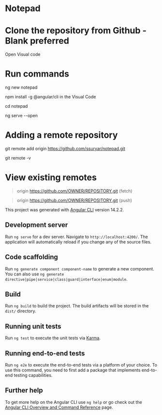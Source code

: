 # Notepad

# Clone the repository from Github - Blank preferred
Open Visual code

# Run commands
ng new notepad

npm install -g @angular/cli in the Visual Code 

cd notepad

ng serve --open

# Adding a remote repository

git remote add origin https://github.com/ssuryar/notepad.git

git remote -v

# View existing remotes

> origin  https://github.com/OWNER/REPOSITORY.git (fetch)

> origin  https://github.com/OWNER/REPOSITORY.git (push)

This project was generated with [Angular CLI](https://github.com/angular/angular-cli) version 14.2.2.

## Development server

Run `ng serve` for a dev server. Navigate to `http://localhost:4200/`. The application will automatically reload if you change any of the source files.

## Code scaffolding

Run `ng generate component component-name` to generate a new component. You can also use `ng generate directive|pipe|service|class|guard|interface|enum|module`.

## Build

Run `ng build` to build the project. The build artifacts will be stored in the `dist/` directory.

## Running unit tests

Run `ng test` to execute the unit tests via [Karma](https://karma-runner.github.io).

## Running end-to-end tests

Run `ng e2e` to execute the end-to-end tests via a platform of your choice. To use this command, you need to first add a package that implements end-to-end testing capabilities.

## Further help

To get more help on the Angular CLI use `ng help` or go check out the [Angular CLI Overview and Command Reference](https://angular.io/cli) page.
